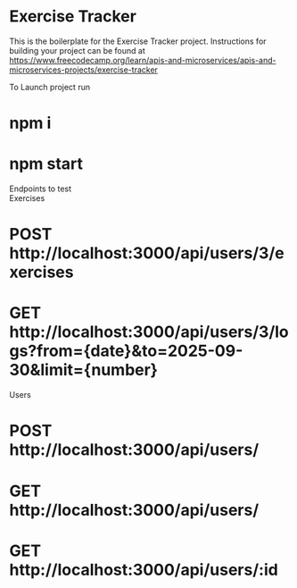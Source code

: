 # Exercise Tracker

This is the boilerplate for the Exercise Tracker project. Instructions for building your project can be found at https://www.freecodecamp.org/learn/apis-and-microservices/apis-and-microservices-projects/exercise-tracker


To Launch project run 
# npm i
# npm start

Endpoints to test  
Exercises
# POST http://localhost:3000/api/users/3/exercises 
# GET http://localhost:3000/api/users/3/logs?from={date}&to=2025-09-30&limit={number}

Users

# POST http://localhost:3000/api/users/
# GET http://localhost:3000/api/users/
# GET http://localhost:3000/api/users/:id
